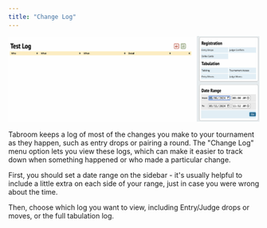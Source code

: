 ```yaml
---
title: "Change Log"
---
```


<img src="/screenshots/Entries_-_Change_Log.png" title="Entries_-_Change_Log.png" />

Tabroom keeps a log of most of the changes you make to your tournament
as they happen, such as entry drops or pairing a round. The "Change Log"
menu option lets you view these logs, which can make it easier to track
down when something happened or who made a particular change.

First, you should set a date range on the sidebar - it's usually helpful
to include a little extra on each side of your range, just in case you
were wrong about the time.

Then, choose which log you want to view, including Entry/Judge drops or
moves, or the full tabulation log.